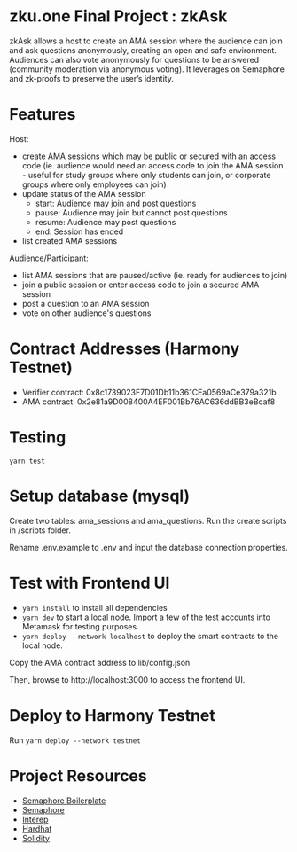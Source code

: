# zku.one Final Project : zkAsk

zkAsk allows a host to create an AMA session where the audience can join and ask questions anonymously, creating an open and safe environment. Audiences can also vote anonymously for questions to be answered (community moderation via anonymous voting). It leverages on Semaphore and zk-proofs to preserve the user’s identity.

# Features

Host:

- create AMA sessions which may be public or secured with an access code (ie. audience would need an access code to join the AMA session - useful for study groups where only students can join, or corporate groups where only employees can join)
- update status of the AMA session
  - start: Audience may join and post questions
  - pause: Audience may join but cannot post questions
  - resume: Audience may post questions
  - end: Session has ended
- list created AMA sessions

Audience/Participant:

- list AMA sessions that are paused/active (ie. ready for audiences to join)
- join a public session or enter access code to join a secured AMA session
- post a question to an AMA session
- vote on other audience's questions

# Contract Addresses (Harmony Testnet)

- Verifier contract: 0x8c1739023F7D01Db11b361CEa0569aCe379a321b
- AMA contract: 0x2e81a9D008400A4EF001Bb76AC636ddBB3eBcaf8

# Testing

`yarn test`

# Setup database (mysql)

Create two tables: ama_sessions and ama_questions. Run the create scripts in /scripts folder.

Rename .env.example to .env and input the database connection properties.

# Test with Frontend UI

- `yarn install` to install all dependencies
- `yarn dev` to start a local node. Import a few of the test accounts into Metamask for testing purposes.
- `yarn deploy --network localhost` to deploy the smart contracts to the local node.

Copy the AMA contract address to lib/config.json

Then, browse to http://localhost:3000 to access the frontend UI.

# Deploy to Harmony Testnet

Run `yarn deploy --network testnet`

# Project Resources

- [Semaphore Boilerplate](https://github.com/cedoor/semaphore-boilerplate)
- [Semaphore](https://github.com/appliedzkp/semaphore)
- [Interep](https://github.com/interep-project)
- [Hardhat](https://hardhat.org/)
- [Solidity](https://docs.soliditylang.org/en/v0.8.13/)
